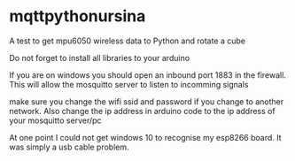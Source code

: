 # mqttpythonursina
A test to get mpu6050 wireless data to Python and rotate a cube


Do not forget to install all libraries to your arduino

If you are on windows you should open an inbound port 1883 in the firewall. This will allow the mosquitto server to listen to incomming signals

make sure you change the wifi ssid and password if you change to another network. 
Also change the ip address in arduino code to the ip address of your mosquitto server/pc 

At one point I could not get windows 10 to recognise my esp8266 board. It was simply a usb cable problem.
